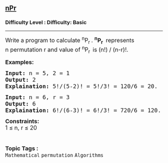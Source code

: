 <h2><a href="https://www.geeksforgeeks.org/problems/npr4253/1">nPr</a></h2><h3>Difficulty Level : Difficulty: Basic</h3><hr><div class="problems_problem_content__Xm_eO"><p><span style="font-size: 18px;">Write a program to calculate <sup>n</sup>P<sub>r </sub>.&nbsp;<strong><sup>n</sup>P</strong><sub><strong>r</strong> </sub>&nbsp;represents n&nbsp;permutation&nbsp;r and value of&nbsp;<sup>n</sup>P<sub>r </sub><sup>&nbsp;</sup>is (n!) / (n-r)!.</span></p>
<p><strong><span style="font-size: 18px;">Examples:</span></strong></p>
<pre><span style="font-size: 18px;"><strong>Input:</strong> n = 5, 2 = 1
<strong>Output:</strong> 2
<strong>Explaination:</strong> 5!/(5-2)! = 5!/3! = 120/6 = 20.</span></pre>
<pre><span style="font-size: 18px;"><strong>Input:</strong> n = 6, r = 3
<strong>Output:</strong> 6
<strong>Explaination:</strong> 6!/(6-3)! = 6!/3! = 720/6 = 120.</span></pre>
<p><span style="font-size: 18px;"><strong>Constraints:</strong><br>1 ≤ n, r ≤ 20</span></p></div><br><p><span style=font-size:18px><strong>Topic Tags : </strong><br><code>Mathematical</code>&nbsp;<code>permutation</code>&nbsp;<code>Algorithms</code>&nbsp;